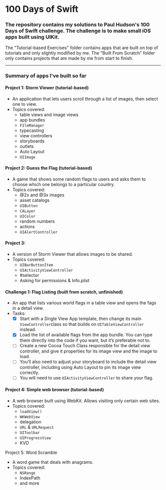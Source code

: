 # 100 Days of Swift

### The repository contains my solutions to Paul Hudson's 100 Days of Swift challenge. The challenge is to make small iOS apps built using UIKit.

The "Tutorial-based Exercises" folder contains apps that are built on top of tutorials and only slightly modified by me. The "Built From Scratch" folder only contains projects that are made by me from start to finish.

---

### Summary of apps I've built so far

#### Project 1: Storm Viewer (tutorial-based)

- An application that lets users scroll through a list of images, then select one to view.
- Topics covered:
   - table views and image views
   - app bundles
   - `FIleManager`
   - typecasting
   - view controllers
   - storyboards
   - outlets
   - Auto Layout
   - `UIImage`

#### Project 2: Guess the Flag (tutorial-based)

- A game that shows some random flags to users and asks them to choose which one belongs to a particular country.
- Topics covered:
   - @2x and @3x images
   - asset catalogs
   - `UIButton`
   - `CALayer`
   - `UIColor`
   - random numbers
   - actions
   - `UIAlertController`

#### Project 3:

- A version of Storm Viewer that allows images to be shared.
- Topics covered:
   - `UIBarButtonItem`
   - `UIActivityViewController`
   - \#selector
   - Asking for permissions & Info.plist

#### Challenge 1: Flag Listing (built from scratch, unfinished)

- An app that lists various world flags in a table view and opens the fags in a detail view.
- Tasks:
   - [x] Start with a Single View App template, then change its main `ViewController`class so that builds on `UITableViewController` instead.
   - [x] Load the list of available flags from the app bundle. You can type them directly into the code if you want, but it’s preferable not to.
   - [ ] Create a new Cocoa Touch Class responsible for the detail view controller, and give it properties for its image view and the image to load.
   - [ ] You’ll also need to adjust your storyboard to include the detail view controller, including using Auto Layout to pin its image view correctly.
   - [ ] You will need to use `UIActivityViewController` to share your flag.

#### Project 4: Simple web browser (tutorial-based)

- A web browser built using WebKit. Allows visiting only certain web sites.
- Topics covered:
   - `loadView()`
   - `WKWebView`
   - delegation
   - `URL`  & `URLRequest`
   - `UIToolbar`
   - `UIProgressView`
   - KVO

Project 5: Word Scramble

- A word game that deals with anagrams.
- Topics covered:
   - `NSRange`
   - IndexPath
   - and more

